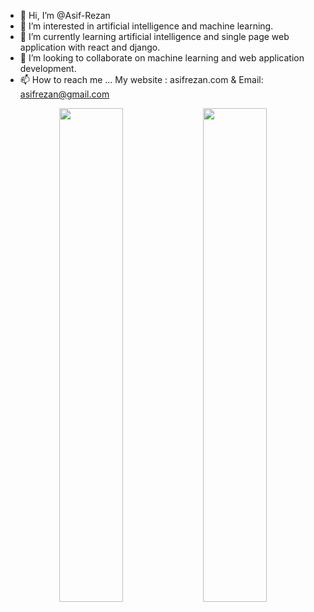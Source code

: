 - 👋 Hi, I’m @Asif-Rezan
- 👀 I’m interested in artificial intelligence and machine learning.
- 🌱 I’m currently learning artificial intelligence and single page web application with react and django.
- 💞️ I’m looking to collaborate on machine learning and web application development.
- 📫 How to reach me ... My website : asifrezan.com & Email: asifrezan@gmail.com

<p align="center">
  <img src="https://wakatime.com/share/@AsifRezan/edb3ec51-3759-47ab-bbf2-da7f47500f4e.svg" width="45%">
  <img src="https://wakatime.com/share/@AsifRezan/ad1683c9-7ada-4e1b-868f-b3de4714ceec.svg" width="45%">
</p>




<!---
Asif-Rezan/Asif-Rezan is a ✨ special ✨ repository because its `README.md` (this file) appears on your GitHub profile.
You can click the Preview link to take a look at your changes.
--->
